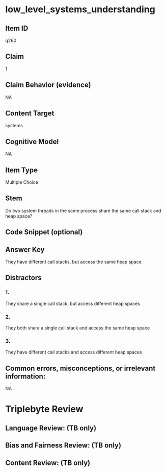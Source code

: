 # low_level_systems_understanding

## Item ID
q260

## Claim
1

## Claim Behavior (evidence)
NA

## Content Target
systems

## Cognitive Model
NA

## Item Type
Multiple Choice

## Stem
Do two system threads in the same process share the same call stack and heap space?

## Code Snippet (optional)


## Answer Key
They have different call stacks, but access the same heap space

## Distractors

### 1.
They share a single call stack, but access different heap spaces

### 2.
They both share a single call stack and access the same heap space

### 3.
They have different call stacks and access different heap spaces

## Common errors, misconceptions, or irrelevant information:
NA

# Triplebyte Review


## Language Review: (TB only)


## Bias and Fairness Review: (TB only)


## Content Review: (TB only)

